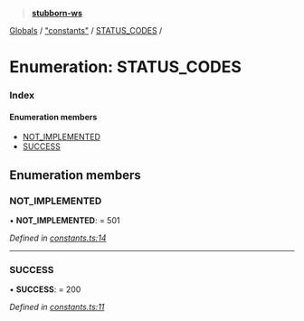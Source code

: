 > **[stubborn-ws](../README.md)**

[Globals](../globals.md) / ["constants"](../modules/_constants_.md) / [STATUS_CODES](_constants_.status_codes.md) /

# Enumeration: STATUS_CODES

### Index

#### Enumeration members

* [NOT_IMPLEMENTED](_constants_.status_codes.md#not_implemented)
* [SUCCESS](_constants_.status_codes.md#success)

## Enumeration members

###  NOT_IMPLEMENTED

• **NOT_IMPLEMENTED**: = 501

*Defined in [constants.ts:14](https://github.com/ybonnefond/stubborn/blob/dd66099/src/constants.ts#L14)*

___

###  SUCCESS

• **SUCCESS**: = 200

*Defined in [constants.ts:11](https://github.com/ybonnefond/stubborn/blob/dd66099/src/constants.ts#L11)*